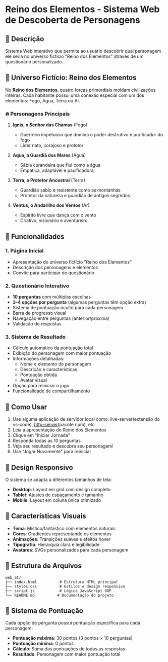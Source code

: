 # Reino dos Elementos - Sistema Web de Descoberta de Personagens

## 📝 Descrição

Sistema Web interativo que permite ao usuário descobrir qual personagem ele seria no universo fictício "Reino dos Elementos" através de um questionário personalizado.

## 🌟 Universo Fictício: Reino dos Elementos

No **Reino dos Elementos**, quatro forças primordiais moldam civilizações inteiras. Cada habitante possui uma conexão especial com um dos elementos: Fogo, Água, Terra ou Ar.

### 🔥 Personagens Principais

1. **Ignis, o Senhor das Chamas** (Fogo)
   - Guerreiro impetuoso que domina o poder destrutivo e purificador do fogo
   - Líder nato, corajoso e protetor

2. **Aqua, a Guardiã dos Mares** (Água) 
   - Sábia curandeira que flui como a água
   - Empática, adaptável e pacificadora

3. **Terra, o Protetor Ancestral** (Terra)
   - Guardião sábio e resistente como as montanhas
   - Protetor da natureza e guardião de antigos segredos

4. **Ventus, o Andarilho dos Ventos** (Ar)
   - Espírito livre que dança com o vento
   - Criativo, visionário e aventureiro

## 🚀 Funcionalidades

### 1. Página Inicial
- Apresentação do universo fictício "Reino dos Elementos"
- Descrição dos personagens e elementos
- Convite para participar do questionário

### 2. Questionário Interativo
- **10 perguntas** com múltiplas escolhas
- **3-4 opções por pergunta** (algumas perguntas têm opção extra)
- Sistema de pontuação oculto para cada personagem
- Barra de progresso visual
- Navegação entre perguntas (anterior/próxima)
- Validação de respostas

### 3. Sistema de Resultado
- Cálculo automático da pontuação total
- Exibição do personagem com maior pontuação
- Informações detalhadas:
  - Nome e elemento do personagem
  - Descrição e características
  - Pontuação obtida
  - Avatar visual
- Opção para reiniciar o jogo
- Funcionalidade de compartilhamento



## 🎯 Como Usar

1. Use alguma aplicação de servidor local como: live-server(extensão do vs-code), [http-server](https://www.npmjs.com/package/http-server)(pacote npm), etc
2. Leia a apresentação do Reino dos Elementos
3. Clique em "Iniciar Jornada" 
4. Responda todas as 10 perguntas
5. Veja seu resultado e descubra seu personagem!
6. Use "Jogar Novamente" para reiniciar

## 📱 Design Responsivo

O sistema se adapta a diferentes tamanhos de tela:
- **Desktop**: Layout em grid com design completo
- **Tablet**: Ajustes de espaçamento e tamanho
- **Mobile**: Layout em coluna única otimizado

## 🎨 Características Visuais

- **Tema**: Místico/fantástico com elementos naturais
- **Cores**: Gradientes representando os elementos
- **Animações**: Transições suaves e efeitos hover
- **Tipografia**: Hierarquia clara e legibilidade
- **Avatares**: SVGs personalizados para cada personagem

## 📂 Estrutura de Arquivos

```
web_at/
├── index.html          # Estrutura HTML principal
├── styles.css          # Estilos e design responsivo  
├── script.js           # Lógica JavaScript OOP
└── README.md          # Documentação do projeto
```

## 🧪 Sistema de Pontuação

Cada opção de pergunta possui pontuação específica para cada personagem:
- **Pontuação máxima**: 30 pontos (3 pontos × 10 perguntas)
- **Pontuação mínima**: 0 pontos
- **Cálculo**: Soma das pontuações de todas as respostas
- **Resultado**: Personagem com maior pontuação total

